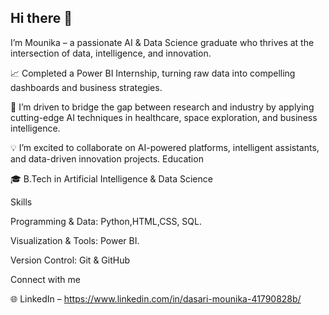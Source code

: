 ## Hi there 👋

I’m Mounika – a passionate AI & Data Science graduate who thrives at the intersection of data, intelligence, and innovation.

📈 Completed a Power BI Internship, turning raw data into compelling dashboards and business strategies.

👀 I’m driven to bridge the gap between research and industry by applying cutting-edge AI techniques in healthcare, space exploration, and business intelligence.

💡 I’m excited to collaborate on AI-powered platforms, intelligent assistants, and data-driven innovation projects.
Education

🎓 B.Tech in Artificial Intelligence & Data Science

Skills

Programming & Data: Python,HTML,CSS, SQL.

Visualization & Tools: Power BI.

Version Control: Git & GitHub

Connect with me

🌐 LinkedIn – https://www.linkedin.com/in/dasari-mounika-41790828b/


<!--
**MounikaDasari925/MounikaDasari925** is a ✨ _special_ ✨ repository because its `README.md` (this file) appears on your GitHub profile.

Here are some ideas to get you started:

- 🔭 I’m currently working on ...
- 🌱 I’m currently learning ...
- 👯 I’m looking to collaborate on ...
- 🤔 I’m looking for help with ...
- 💬 Ask me about ...
- 📫 How to reach me: ...
- 😄 Pronouns: ...
- ⚡ Fun fact: ...
-->
